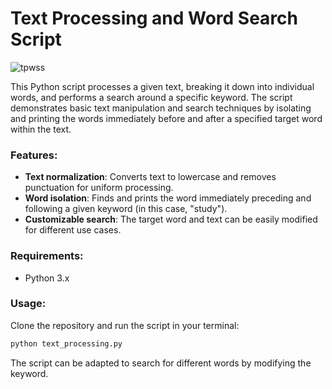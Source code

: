 # Text Processing and Word Search Script

![tpwss](https://github.com/user-attachments/assets/1aed4b4b-23a4-43a9-993e-a01fd7c08982)

This Python script processes a given text, breaking it down into individual words, and performs a search around a specific keyword. The script demonstrates basic text manipulation and search techniques by isolating and printing the words immediately before and after a specified target word within the text.

### Features:
- **Text normalization**: Converts text to lowercase and removes punctuation for uniform processing.
- **Word isolation**: Finds and prints the word immediately preceding and following a given keyword (in this case, "study").
- **Customizable search**: The target word and text can be easily modified for different use cases.

### Requirements:
- Python 3.x

### Usage:
Clone the repository and run the script in your terminal:
```bash
python text_processing.py
```

The script can be adapted to search for different words by modifying the keyword.
